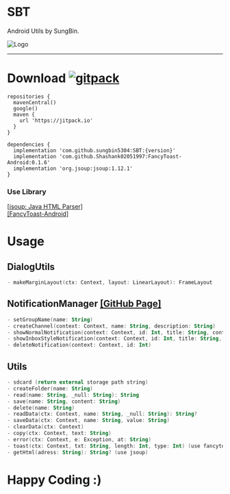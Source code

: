 # SBT
Android Utils by SungBin.

![Logo](https://raw.githubusercontent.com/sungbin5304/SBT/master/sbt.png)

-----

# Download [![gitpack](https://jitpack.io/v/sungbin5304/SBT.svg)](https://jitpack.io/#sungbin5304/SBT)

```Gradle
repositories {
  mavenCentral()
  google()
  maven { 
    url 'https://jitpack.io' 
  }
}

dependencies {
  implementation 'com.github.sungbin5304:SBT:{version}'
  implementation 'com.github.Shashank02051997:FancyToast-Android:0.1.6'
  implementation 'org.jsoup:jsoup:1.12.1'
}
```

### Use Library
[[jsoup: Java HTML Parser]](https://github.com/jhy/jsoup) <br>
[[FancyToast-Android]](https://github.com/Shashank02051997/FancyToast-Android)

# Usage
## DialogUtils
```kotlin
- makeMarginLayout(ctx: Context, layout: LinearLayout): FrameLayout
```

## NotificationManager [[GitHub Page]](https://github.com/sungbin5304/NotificationManager)
```kotlin
- setGroupName(name: String)
- createChannel(context: Context, name: String, description: String)
- showNormalNotification(context: Context, id: Int, title: String, content: String, icon: Int)
- showInboxStyleNotification(context: Context, id: Int, title: String, content: String, boxText: List<String>, icon: Int)
- deleteNotification(context: Context, id: Int)
```

## Utils
```kotlin
- sdcard (return external storage path string)
- createFolder(name: String)
- read(name: String, _null: String): String
- save(name: String, content: String)
- delete(name: String)
- readData(ctx: Context, name: String, _null: String): String?
- saveData(ctx: Context, name: String, value: String)
- clearData(ctx: Context)
- copy(ctx: Context, text: String)
- error(ctx: Context, e: Exception, at: String)
- toast(ctx: Context, txt: String, length: Int, type: Int) (use fancytoast)
- getHtml(adress: String): String? (use jsoup)
```

# Happy Coding :)
